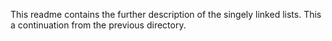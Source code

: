 This readme contains the further description of the singely linked lists. This a continuation from the previous directory.
